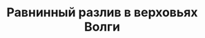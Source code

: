 ---
title: 'Равнинный разлив в верховьях Волги'
location: ''
tags: [all, 2010]
categories: [paddling-2700km-along-the-volga-2010]
---